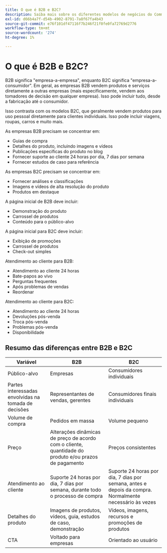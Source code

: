 ```yaml
---
title: O que é B2B e B2C?
description: Saiba mais sobre os diferentes modelos de negócios do Commerce.
exl-id: d66b4a7f-d54b-4902-8791-7a8f67fa4b43
source-git-commit: e76f101df47116f7b246f21f0fe0fa72769d2776
workflow-type: tm+mt
source-wordcount: '274'
ht-degree: 1%

---
```


# O que é B2B e B2C?

B2B significa &quot;empresa-a-empresa&quot;, enquanto B2C significa &quot;empresa-a-consumidor&quot;. Em geral, as empresas B2B vendem produtos e serviços diretamente a outras empresas (mais especificamente, vendem aos tomadores de decisão em qualquer empresa). Isso pode incluir tudo, desde a fabricação até o consumidor.

Isso contrasta com os modelos B2C, que geralmente vendem produtos para uso pessoal diretamente para clientes individuais. Isso pode incluir viagens, roupas, carros e muito mais.

As empresas B2B precisam se concentrar em:

- Guias de compra
- Detalhes do produto, incluindo imagens e vídeos
- Publicações específicas do produto no blog
- Fornecer suporte ao cliente 24 horas por dia, 7 dias por semana
- Fornecer estudos de caso para referência

As empresas B2C precisam se concentrar em:

- Fornecer análises e classificações
- Imagens e vídeos de alta resolução do produto
- Produtos em destaque

A página inicial de B2B deve incluir:

- Demonstração do produto
- Carrossel de produtos
- Conteúdo para o público-alvo

A página inicial para B2C deve incluir:

- Exibição de promoções
- Carrossel de produtos
- Check-out simples

Atendimento ao cliente para B2B:

- Atendimento ao cliente 24 horas
- Bate-papos ao vivo
- Perguntas frequentes
- Após problemas de vendas
- Reordenar

Atendimento ao cliente para B2C:

- Atendimento ao cliente 24 horas
- Devoluções pós-venda
- Troca pós-venda
- Problemas pós-venda
- Disponibilidade

## Resumo das diferenças entre B2B e B2C

| Variável | B2B | B2C |
|----------|-----|-----|
| Público-alvo | Empresas | Consumidores individuais |
| Partes interessadas envolvidas na tomada de decisões | Representantes de vendas, gerentes | Consumidores finais individuais |
| Volume de compra | Pedidos em massa | Volume pequeno |
| Preço | Alterações dinâmicas de preço de acordo com o cliente, quantidade do produto e/ou prazos de pagamento | Preços consistentes |
| Atendimento ao cliente | Suporte 24 horas por dia, 7 dias por semana, durante todo o processo de compra | Suporte 24 horas por dia, 7 dias por semana, antes e depois da compra. Normalmente necessário às vezes |
| Detalhes do produto | Imagens de produtos, vídeos, guia, estudos de caso, demonstração | Vídeos, imagens, recursos e promoções de produtos |
| CTA | Voltado para empresas | Orientado ao usuário |
